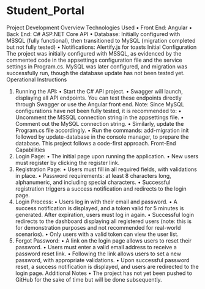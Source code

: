 # Student_Portal

Project Development Overview
Technologies Used
•	Front End: Angular
•	Back End: C# ASP.NET Core API
•	Database: Initially configured with MSSQL (fully functional), then transitioned to MySQL (migration completed but not fully tested)
•	Notifications: Alertify.js for toasts
Initial Configuration
The project was initially configured with MSSQL, as evidenced by the commented code in the appsettings configuration file and the service settings in Program.cs. MySQL was later configured, and migration was successfully run, though the database update has not been tested yet.
Operational Instructions
1.	Running the API:
•	Start the C# API project.
•	Swagger will launch, displaying all API endpoints. You can test these endpoints directly through Swagger or use the Angular front end.
Note: Since MySQL configurations have not been fully tested, it is recommended to:
•	Uncomment the MSSQL connection string in the appsettings file.
•	Comment out the MySQL connection string.
•	Similarly, update the Program.cs file accordingly.
•	Run the commands: add-migration init followed by update-database in the console manager, to prepare the database. This project follows a code-first approach.
Front-End Capabilities
1.	Login Page:
•	The initial page upon running the application.
•	New users must register by clicking the register link.
2.	Registration Page:
•	Users must fill in all required fields, with validations in place.
•	Password requirements: at least 8 characters long, alphanumeric, and including special characters.
•	Successful registration triggers a success notification and redirects to the login page.
3.	Login Process:
•	Users log in with their email and password.
•	A success notification is displayed, and a token valid for 5 minutes is generated. After expiration, users must log in again.
•	Successful login redirects to the dashboard displaying all registered users (note: this is for demonstration purposes and not recommended for real-world scenarios).
•	Only users with a valid token can view the user list.
4.	Forgot Password:
•	A link on the login page allows users to reset their password.
•	Users must enter a valid email address to receive a password reset link.
•	Following the link allows users to set a new password, with appropriate validations.
•	Upon successful password reset, a success notification is displayed, and users are redirected to the login page.
Additional Notes
•	The project has not yet been pushed to GitHub for the sake of time but will be done subsequently.


